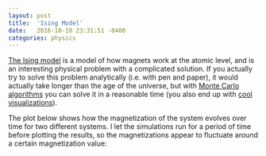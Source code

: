 ```yaml
---
layout: post
title:  'Ising Model'
date:   2016-10-10 23:31:51 -0400
categories: physics
---
```

<p><a href="https://en.wikipedia.org/wiki/Ising_model" target="_blank">The Ising model</a> is a model of how magnets work at the atomic level, and is an interesting physical problem with a complicated solution. If you actually try to solve this problem analytically (i.e. with pen and paper), it would actually take longer than the age of the universe, but with <a href="https://en.wikipedia.org/wiki/Monte_Carlo_method" target="_blank">Monte Carlo algorithms</a> you can solve it in a reasonable time (you also end up with <a href="https://www.youtube.com/watch?v=PWUTBnvGegg" target="_blank">cool visualizations</a>).</p>

<p>The plot below shows how the magnetization of the system evolves over time for two different systems. I let the simulations run for a period of time before plotting the results, so the magnetizations appear to fluctuate around a certain magnetization value:</p>

<!--<a href="https://github.com/LeNPaul/computational-physics/tree/master/HW2/EX3" target="_blank"><img src="{{ site.github.url }}/assets/img/work/proj-4/ising-code.png"></a>-->
